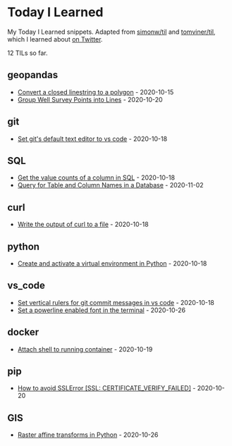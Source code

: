 # Today I Learned

My Today I Learned snippets. Adapted from [simonw/til](https://github.com/simonw/til) and [tomviner/til](https://github.com/timviner/til), which I learned about [on Twitter](https://twitter.com/vboykis/status/1312024421964578822?s=20).

<!-- count starts -->12<!-- count ends --> TILs so far.

<!-- index starts -->
## geopandas

* [Convert a closed linestring to a polygon](https://github.com/mharty3/til/blob/master/geopandas/close-linestring-polygon.md) - 2020-10-15
* [Group Well Survey Points into Lines](https://github.com/mharty3/til/blob/master/geopandas/group-points-to-lines.md) - 2020-10-20

## git

* [Set git's default text editor to vs code](https://github.com/mharty3/til/blob/master/git/set-default-editor.md) - 2020-10-18

## SQL

* [Get the value counts of a column in SQL](https://github.com/mharty3/til/blob/master/SQL/value-counts-of-a-column.md) - 2020-10-18
* [Query for Table and Column Names in a Database](https://github.com/mharty3/til/blob/master/SQL/query-tables-and-columns.md) - 2020-11-02

## curl

* [Write the output of curl to a file](https://github.com/mharty3/til/blob/master/curl/curl-write-to-file.md) - 2020-10-18

## python

* [Create and activate a virtual environment in Python](https://github.com/mharty3/til/blob/master/python/create-and-activate-venv.md) - 2020-10-18

## vs_code

* [Set vertical rulers for git commit messages in vs code](https://github.com/mharty3/til/blob/master/vs_code/vertical-rulers-for-git-commit-messages.md) - 2020-10-18
* [Set a powerline enabled font in the terminal](https://github.com/mharty3/til/blob/master/vs_code/powerline-font-terminal.md) - 2020-10-26

## docker

* [Attach shell to running container](https://github.com/mharty3/til/blob/master/docker/attach-shell-to-running-container.md) - 2020-10-19

## pip

* [How to avoid SSLError [SSL: CERTIFICATE_VERIFY_FAILED]](https://github.com/mharty3/til/blob/master/pip/SSL-verify.md) - 2020-10-20

## GIS

* [Raster affine transforms in Python](https://github.com/mharty3/til/blob/master/GIS/raster-affine-transforms.md) - 2020-10-26
<!-- index ends -->
